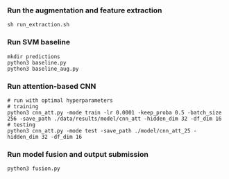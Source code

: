 ### Run the augmentation and feature extraction
```
sh run_extraction.sh
```

### Run SVM baseline
```
mkdir predictions
python3 baseline.py
python3 baseline_aug.py
```
### Run attention-based CNN
```
# run with optimal hyperparameters
# training
python3 cnn_att.py -mode train -lr 0.0001 -keep_proba 0.5 -batch_size 256 -save_path ./data/results/model/cnn_att -hidden_dim 32 -df_dim 16 
# testing
python3 cnn_att.py -mode test -save_path ./model/cnn_att_25 -hidden_dim 32 -df_dim 16 
```
### Run model fusion and output submission
```
python3 fusion.py
```
